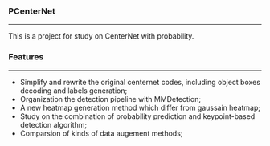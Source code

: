 ### PCenterNet
---
This is a project for study on CenterNet with probability.

### Features
---
- Simplify and rewrite the original centernet codes, including object boxes decoding and labels generation;
- Organization the detection pipeline with MMDetection;
- A new heatmap generation method which differ from gaussain heatmap;
- Study on the combination of probability prediction and keypoint-based detection algorithm;
- Comparsion of kinds of data augement methods;

